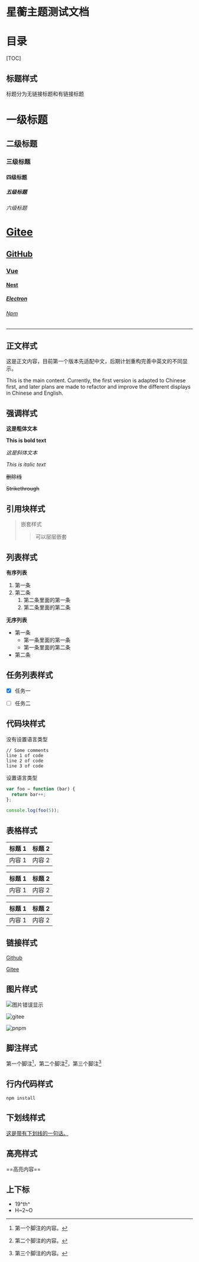 # 星蘅主题测试文档

# 目录

[TOC]

## 标题样式

标题分为无链接标题和有链接标题

# 一级标题

## 二级标题

### 三级标题

#### 四级标题

##### 五级标题

###### 六级标题

# [Gitee](https://gitee.com/)

## [GitHub](https://github.com/)

### [Vue](https://cn.vuejs.org/)

#### [Nest](https://nestjs.com/)

##### [Electron](https://www.electronjs.org/)

###### [Npm](https://www.npmjs.com/)

---

## 正文样式

这是正文内容，目前第一个版本先适配中文，后期计划重构完善中英文的不同显示。

This is the main content. Currently, the first version is adapted to Chinese first, and later plans are made to refactor and improve the different displays in Chinese and English.

## 强调样式

**这是粗体文本**

**This is bold text**

_这是斜体文本_

_This is italic text_

~~删除线~~

~~Strikethrough~~

## 引用块样式

> 嵌套样式
>
> > 可以层层嵌套

## 列表样式

**有序列表**

1. 第一条
2. 第二条
   1. 第二条里面的第一条
   2. 第二条里面的第二条

**无序列表**

- 第一条
  - 第一条里面的第一条
  - 第一条里面的第二条
- 第二条

## 任务列表样式

- [x] 任务一

- [ ] 任务二

## 代码块样式

没有设置语言类型

```
// Some comments
line 1 of code
line 2 of code
line 3 of code
```

设置语言类型

```javascript
var foo = function (bar) {
  return bar++;
};

console.log(foo(5));
```

## 表格样式

| 标题 1 | 标题 2 |
| ------ | :----- |
| 内容 1 | 内容 2 |

| 标题 1 | 标题 2 |
| :----: | :----: |
| 内容 1 | 内容 2 |

| 标题 1 | 标题 2 |
| -----: | -----: |
| 内容 1 | 内容 2 |

## 链接样式

[Github](https://github.com/)

[Gitee](https://gitee.com/)

## 图片样式

![图片错误显示](图片错误显示.png)

![gitee](https://e-assets.gitee.com/gitee-community-web/_next/static/media/logo-white.a5b0e29c.svg)

![pnpm](https://www.pnpm.cn/img/logos/pnpm-standard-no-text.png)

## 脚注样式

第一个脚注[^1]，第二个脚注[^2]，第三个脚注[^3]

[^1]: 第一个脚注的内容。
[^2]: 第二个脚注的内容。
[^3]: 第三个脚注的内容。

## 行内代码样式

`npm install`

## 下划线样式

<u>这是带有下划线的一句话。</u>

## 高亮样式

==高亮内容==

## 上下标

- 19^th^
- H~2~O
